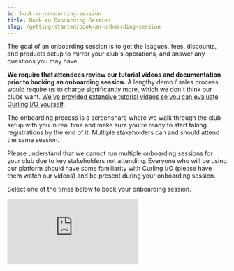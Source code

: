 ```yaml
---
id: book-an-onboarding-session
title: Book an Onboarding Session
slug: /getting-started/book-an-onboarding-session
---
```


The goal of an onboarding session is to get the leagues, fees, discounts, and products setup to mirror your club's operations, and answer any questions you may have.

**We require that attendees review our tutorial videos and documentation prior to booking an onboarding session.**
A lengthy demo / sales process would require us to charge significantly more, which we don't think our clubs want.
[We've provided extensive tutorial videos so you can evaluate Curling I/O yourself](https://www.youtube.com/channel/UChVVi0PxRcavHZO-CCwrT5A).

The onboarding process is a screenshare where we walk through the club setup with you in real time and make sure you're ready to start taking registrations by the end of it.
Multiple stakeholders can and should attend the same session.

Please understand that we cannot run multiple onboarding sessions for your club due to key stakeholders not attending.
Everyone who will be using our platform should have some familiarity with Curling I/O (please have them watch our videos) and be present during your onboarding session.

Select one of the times below to book your onboarding session.

<iframe id="ycbmiframecurlingio" src="https://curlingio.youcanbook.me/?noframe=true&skipHeaderFooter=true" style={{width: "100%", height: "1000px", border: "0px", backgroundColor: "transparent"}} frameBorder="0" allowtransparency="true" />
